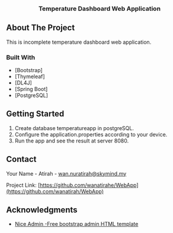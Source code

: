 <div id="top"></div>

<br />
<div align="center">
  <h3 align="center">Temperature Dashboard Web Application</h3>
</div>

<!-- ABOUT THE PROJECT -->
## About The Project
This is incomplete temperature dashboard web application.



### Built With
* [Bootstrap]
* [Thymeleaf]
* [DL4J]
* [Spring Boot]
* [PostgreSQL]



<!-- GETTING STARTED -->
## Getting Started
1. Create database temperatureapp in postgreSQL.
2. Configure the application.properties according to your device.
3. Run the app and see the result at server 8080.



<!-- CONTACT -->
## Contact

Your Name -  Atirah - wan.nuratirah@skymind.my

Project Link: [https://github.com/wanatirahe/WebApp](https://github.com/wanatirah/WebApp)



<!-- ACKNOWLEDGMENTS -->
## Acknowledgments

* [Nice Admin -Free bootstrap admin HTML template](https://bootstrapmade.com/nice-admin-bootstrap-admin-html-template/)
